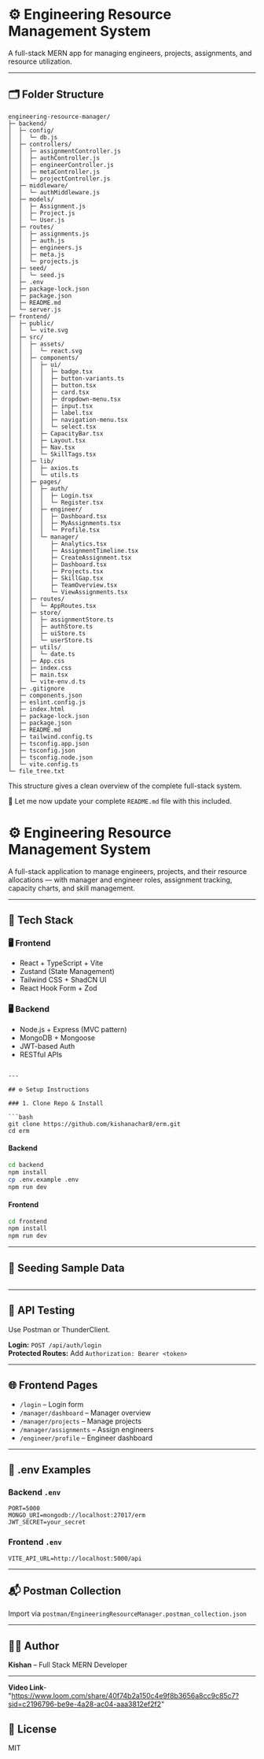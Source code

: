 # ⚙️ Engineering Resource Management System

A full-stack MERN app for managing engineers, projects, assignments, and resource utilization.

---

## 🗂 Folder Structure

```
engineering-resource-manager/
├─ backend/
│  ├─ config/
│  │  └─ db.js
│  ├─ controllers/
│  │  ├─ assignmentController.js
│  │  ├─ authController.js
│  │  ├─ engineerController.js
│  │  ├─ metaController.js
│  │  └─ projectController.js
│  ├─ middleware/
│  │  └─ authMiddleware.js
│  ├─ models/
│  │  ├─ Assignment.js
│  │  ├─ Project.js
│  │  └─ User.js
│  ├─ routes/
│  │  ├─ assignments.js
│  │  ├─ auth.js
│  │  ├─ engineers.js
│  │  ├─ meta.js
│  │  └─ projects.js
│  ├─ seed/
│  │  └─ seed.js
│  ├─ .env
│  ├─ package-lock.json
│  ├─ package.json
│  ├─ README.md
│  └─ server.js
├─ frontend/
│  ├─ public/
│  │  └─ vite.svg
│  ├─ src/
│  │  ├─ assets/
│  │  │  └─ react.svg
│  │  ├─ components/
│  │  │  ├─ ui/
│  │  │  │  ├─ badge.tsx
│  │  │  │  ├─ button-variants.ts
│  │  │  │  ├─ button.tsx
│  │  │  │  ├─ card.tsx
│  │  │  │  ├─ dropdown-menu.tsx
│  │  │  │  ├─ input.tsx
│  │  │  │  ├─ label.tsx
│  │  │  │  ├─ navigation-menu.tsx
│  │  │  │  └─ select.tsx
│  │  │  ├─ CapacityBar.tsx
│  │  │  ├─ Layout.tsx
│  │  │  ├─ Nav.tsx
│  │  │  └─ SkillTags.tsx
│  │  ├─ lib/
│  │  │  ├─ axios.ts
│  │  │  └─ utils.ts
│  │  ├─ pages/
│  │  │  ├─ auth/
│  │  │  │  ├─ Login.tsx
│  │  │  │  └─ Register.tsx
│  │  │  ├─ engineer/
│  │  │  │  ├─ Dashboard.tsx
│  │  │  │  ├─ MyAssignments.tsx
│  │  │  │  └─ Profile.tsx
│  │  │  └─ manager/
│  │  │     ├─ Analytics.tsx
│  │  │     ├─ AssignmentTimeline.tsx
│  │  │     ├─ CreateAssignment.tsx
│  │  │     ├─ Dashboard.tsx
│  │  │     ├─ Projects.tsx
│  │  │     ├─ SkillGap.tsx
│  │  │     ├─ TeamOverview.tsx
│  │  │     └─ ViewAssignments.tsx
│  │  ├─ routes/
│  │  │  └─ AppRoutes.tsx
│  │  ├─ store/
│  │  │  ├─ assignmentStore.ts
│  │  │  ├─ authStore.ts
│  │  │  ├─ uiStore.ts
│  │  │  └─ userStore.ts
│  │  ├─ utils/
│  │  │  └─ date.ts
│  │  ├─ App.css
│  │  ├─ index.css
│  │  ├─ main.tsx
│  │  └─ vite-env.d.ts
│  ├─ .gitignore
│  ├─ components.json
│  ├─ eslint.config.js
│  ├─ index.html
│  ├─ package-lock.json
│  ├─ package.json
│  ├─ README.md
│  ├─ tailwind.config.ts
│  ├─ tsconfig.app.json
│  ├─ tsconfig.json
│  ├─ tsconfig.node.json
│  └─ vite.config.ts
└─ file_tree.txt
```

This structure gives a clean overview of the complete full-stack system.

🧾 Let me now update your complete `README.md` file with this included.


# ⚙️ Engineering Resource Management System

A full-stack application to manage engineers, projects, and their resource allocations — with manager and engineer roles, assignment tracking, capacity charts, and skill management.

---

## 🧩 Tech Stack

### 🖥️ Frontend
- React + TypeScript + Vite
- Zustand (State Management)
- Tailwind CSS + ShadCN UI
- React Hook Form + Zod

### 🖥️ Backend
- Node.js + Express (MVC pattern)
- MongoDB + Mongoose
- JWT-based Auth
- RESTful APIs

```

---

## ⚙️ Setup Instructions

### 1. Clone Repo & Install

```bash
git clone https://github.com/kishanachar8/erm.git
cd erm
```

#### Backend

```bash
cd backend
npm install
cp .env.example .env
npm run dev
```

#### Frontend

```bash
cd frontend
npm install
npm run dev
```

---

## 🌱 Seeding Sample Data

```bash

```

---

## 🧪 API Testing

Use Postman or ThunderClient.

**Login:** `POST /api/auth/login`  
**Protected Routes:** Add `Authorization: Bearer <token>`

---

## 🌐 Frontend Pages

- `/login` – Login form
- `/manager/dashboard` – Manager overview
- `/manager/projects` – Manage projects
- `/manager/assignments` – Assign engineers
- `/engineer/profile` – Engineer dashboard

---

## 📝 .env Examples

### Backend `.env`
```env
PORT=5000
MONGO_URI=mongodb://localhost:27017/erm
JWT_SECRET=your_secret
```

### Frontend `.env`
```env
VITE_API_URL=http://localhost:5000/api
```

---

## 📬 Postman Collection

Import via `postman/EngineeringResourceManager.postman_collection.json`

---

## 🧑‍💻 Author

**Kishan** – Full Stack MERN Developer  

---
**Video Link**-"https://www.loom.com/share/40f74b2a150c4e9f8b3656a8cc9c85c7?sid=c2196796-be9e-4a28-ac04-aaa3812ef2f2"
## 📃 License

MIT